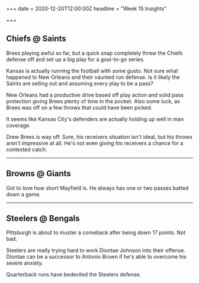 +++
date = 2020-12-20T12:00:00Z
headline = "Week 15 Insights"

+++
## Chiefs @ Saints

Brees playing awful so far, but a quick snap completely threw the Chiefs defense off and set up a big play for a goal-to-go series.

Kansas is actually running the football with some gusto. Not sure what happened to New Orleans and their vaunted run defense. Is it likely the Saints are selling out and assuming every play to be a pass?

New Orleans had a productive drive based off play action and solid pass protection giving Brees plenty of time in the pocket. Also some luck, as Brees was off on a few throws that could have been picked.

It seems like Kansas City's defenders are actually holding up well in man coverage.

Drew Brees is way off. Sure, his receivers situation isn't ideal, but his throws aren't impressive at all. He's not even giving his receivers a chance for a contested catch.

***

## Browns @ Giants

Got to love how short Mayfield is. He always has one or two passes batted down a game.

***

## Steelers @ Bengals

Pittsburgh is about to muster a comeback after being down 17 points. Not bad.

Steelers are really trying hard to work Diontae Johnson into their offense. Diontae can be a successor to Antonio Brown if he's able to overcome his severe anxiety.

Quarterback runs have bedeviled the Steelers defense.